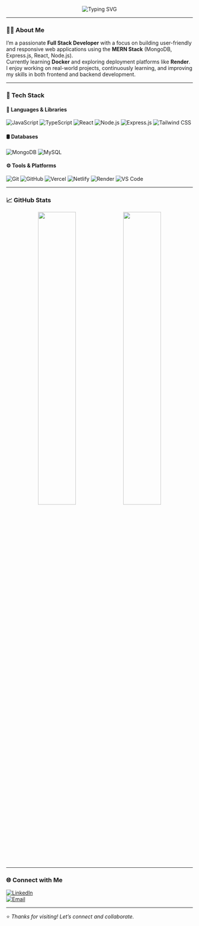 <!-- Typing Animation -->
<p align="center">
  <img src="https://readme-typing-svg.herokuapp.com?font=Fira+Code&weight=600&size=22&pause=1000&color=2A6FFF&center=true&vCenter=true&width=435&lines=Hi+%F0%9F%91%8B%2C+I'm+Rajesh+Sahoo;Web+Developer+from+India;Full+Stack+Developer+(MERN);I+love+building+web+apps+%F0%9F%92%BB" alt="Typing SVG" />
</p>

---

### 👨‍💻 About Me

I’m a passionate **Full Stack Developer** with a focus on building user-friendly and responsive web applications using the **MERN Stack** (MongoDB, Express.js, React, Node.js).  
Currently learning **Docker** and exploring deployment platforms like **Render**.  
I enjoy working on real-world projects, continuously learning, and improving my skills in both frontend and backend development.

---

### 🧰 Tech Stack

#### 🚀 Languages & Libraries
![JavaScript](https://img.shields.io/badge/-JavaScript-F7DF1E?logo=javascript&logoColor=black&style=flat-square)
![TypeScript](https://img.shields.io/badge/-TypeScript-3178C6?logo=typescript&logoColor=white&style=flat-square)
![React](https://img.shields.io/badge/-React-61DAFB?logo=react&logoColor=black&style=flat-square)
![Node.js](https://img.shields.io/badge/-Node.js-339933?logo=node.js&logoColor=white&style=flat-square)
![Express.js](https://img.shields.io/badge/-Express.js-000000?logo=express&logoColor=white&style=flat-square)
![Tailwind CSS](https://img.shields.io/badge/-TailwindCSS-06B6D4?logo=tailwindcss&logoColor=white&style=flat-square)

#### 🛢 Databases
![MongoDB](https://img.shields.io/badge/-MongoDB-47A248?logo=mongodb&logoColor=white&style=flat-square)
![MySQL](https://img.shields.io/badge/-MySQL-4479A1?logo=mysql&logoColor=white&style=flat-square)

#### ⚙️ Tools & Platforms
![Git](https://img.shields.io/badge/-Git-F05032?logo=git&logoColor=white&style=flat-square)
![GitHub](https://img.shields.io/badge/-GitHub-181717?logo=github&logoColor=white&style=flat-square)
![Vercel](https://img.shields.io/badge/-Vercel-000000?logo=vercel&logoColor=white&style=flat-square)
![Netlify](https://img.shields.io/badge/-Netlify-00C7B7?logo=netlify&logoColor=white&style=flat-square)
![Render](https://img.shields.io/badge/-Render-2A6FFF?logo=render&logoColor=white&style=flat-square)
![VS Code](https://img.shields.io/badge/-VSCode-007ACC?logo=visual-studio-code&logoColor=white&style=flat-square)

---

### 📈 GitHub Stats

<p align="center">
  <img src="https://github-readme-stats.vercel.app/api?username=rajeshsahoo14&show_icons=true&theme=radical&hide_border=true" width="45%"/>
  <img src="https://github-readme-streak-stats.herokuapp.com?user=rajeshsahoo14&theme=radical&hide_border=true" width="45%"/>
</p>

---

### 🌐 Connect with Me

[![LinkedIn](https://img.shields.io/badge/-LinkedIn-0077B5?logo=linkedin&logoColor=white&style=flat-square)](https://linkedin.com/in/rajeshsahoo14)  
[![Email](https://img.shields.io/badge/-Email-D14836?logo=gmail&logoColor=white&style=flat-square)](mailto:rajeshsahoo.dev@gmail.com)

---

⭐ *Thanks for visiting! Let’s connect and collaborate.*
